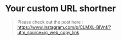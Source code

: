 # Your custom URL shortner


    

> Please check out the post here   :  
>     https://www.instagram.com/p/CLMXL-BlVnf/?utm_source=ig_web_copy_link





